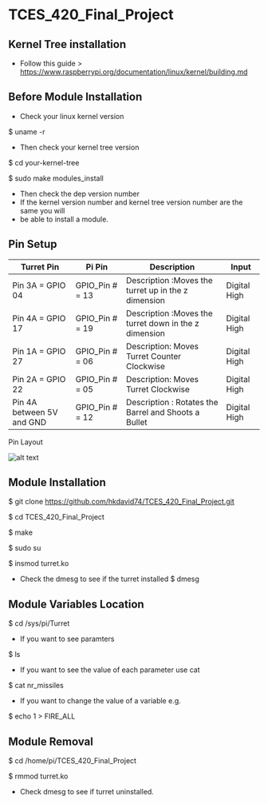 # TCES_420_Final_Project

## Kernel Tree installation
* Follow this guide > https://www.raspberrypi.org/documentation/linux/kernel/building.md
## Before Module Installation
* Check your linux kernel version

$ uname -r

* Then check your kernel tree version

$ cd your-kernel-tree

$ sudo make modules_install

* Then check the dep version number
* If the kernel version number and kernel tree version number are the same you will 
* be able to install a module.
## Pin Setup
| Turret Pin      | Pi Pin                  | Description                                         |Input          |
| --------------- |-----------------------|---------------------------------------------------|--------------|
|Pin 3A = GPIO 04 |  GPIO_Pin # = 13        |Description :Moves the turret up in the z dimension  |   Digital High|
|Pin 4A = GPIO 17 |  GPIO_Pin # = 19        |Description :Moves the turret down in the z dimension  |   Digital High|
|Pin 1A = GPIO 27 |  GPIO_Pin # = 06        |Description: Moves Turret Counter Clockwise  |   Digital High|
|Pin 2A = GPIO 22 |  GPIO_Pin # = 05        |Description: Moves Turret Clockwise  |   Digital High|
|Pin 4A between 5V and GND |  GPIO_Pin # = 12        |Description : Rotates the Barrel and Shoots a Bullet  |   Digital High|

Pin Layout

![alt text][logo]

[logo]: https://github.com/hkdavid74/TCES_420_Final_Project/CES420Project4_PinLayout.png "Pin Layout"


## Module Installation
 $ git clone https://github.com/hkdavid74/TCES_420_Final_Project.git

 $ cd TCES_420_Final_Project

 $ make

 $ sudo su

 $ insmod turret.ko

* Check the dmesg to see if the turret installed
 $ dmesg

## Module Variables Location
 $ cd /sys/pi/Turret
 
* If you want to see paramters
 
 $ ls 

* If you want to see the value of each parameter use cat

 $ cat nr_missiles
* If you want to change the value of a variable e.g.

 $ echo 1 > FIRE_ALL

## Module Removal
 $ cd /home/pi/TCES_420_Final_Project

 $ rmmod turret.ko
 
* Check dmesg to see if turret uninstalled.
